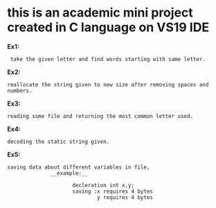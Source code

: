 # this is an academic mini project created in C language on VS19 IDE

__Ex1:__

     take the given letter and find words starting with same letter.
__Ex2:__

    reallocate the string given to new size after removing spaces and numbers.
__Ex3:__

    reading some file and returning the most common letter used.
__Ex4:__

    decoding the static string given.
__Ex5:__

    saving data about different variables in file,
                  __example:__
                  
                         decleration int x,y;
                         saving :x requires 4 bytes
                                 y requires 4 bytes

